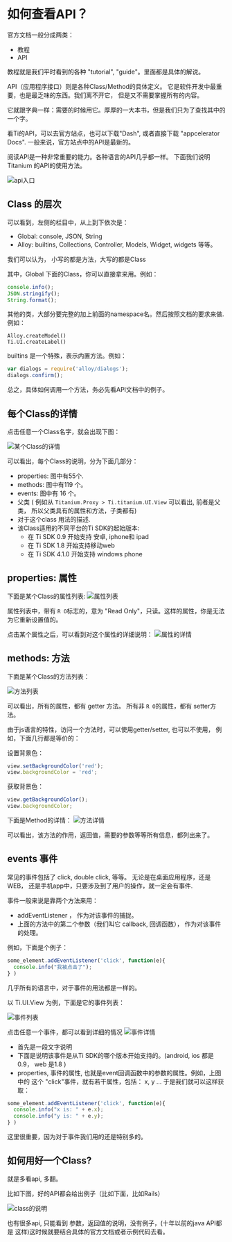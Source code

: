 # 如何查看API？

官方文档一般分成两类：

- 教程
- API

教程就是我们平时看到的各种 "tutorial", "guide"。里面都是具体的解说。

API（应用程序接口）则是各种Class/Method的具体定义。
它是软件开发中最重要，也是最乏味的东西。我们离不开它，
但是又不需要掌握所有的内容。

它就跟字典一样：需要的时候用它。厚厚的一大本书，但是我们只为了查找其中的一个字。

看Ti的API，可以去官方站点，也可以下载"Dash", 或者直接下载
"appcelerator Docs". 一般来说，官方站点中的API是最新的。

阅读API是一种非常重要的能力。各种语言的API几乎都一样。 下面我们说明Titanium
的API的使用方法。

![api入口](/images/api_rukou.png)

## Class 的层次
可以看到，左侧的栏目中，从上到下依次是：

- Global: console, JSON, String
- Alloy:  builtins, Collections, Controller, Models, Widget, widgets
等等。

我们可以认为， 小写的都是方法，大写的都是Class

其中，Global 下面的Class，你可以直接拿来用。例如：

```js
console.info();
JSON.stringify();
String.format();
```

其他的类，大部分要完整的加上前面的namespace名。然后按照文档的要求来做. 例如：

```
Alloy.createModel()
Ti.UI.createLabel()
```

builtins 是一个特殊，表示内置方法。例如：

```js
var dialogs = require('alloy/dialogs');
dialogs.confirm();
```

总之，具体如何调用一个方法，务必先看API文档中的例子。

## 每个Class的详情

点击任意一个Class名字，就会出现下图：

![某个Class的详情](/images/api_specific_class_overview.png)

可以看出，每个Class的说明，分为下面几部分：

- properties:  图中有55个.
- methods:  图中有119 个。
- events:  图中有 16 个。
- 父类 ( 例如从 `Titanium.Proxy > Ti.titanium.UI.View` 可以看出, 前者是父类，
所以父类具有的属性和方法，子类都有)
- 对于这个class 用法的描述.
- 该Class适用的不同平台的Ti SDK的起始版本:
  - 在 Ti SDK 0.9 开始支持 安卓, iphone和 ipad
  - 在 Ti SDK 1.8 开始支持移动web
  - 在 Ti SDK 4.1.0 开始支持 windows phone

## properties: 属性

下面是某个Class的属性列表:
![属性列表](/images/api_properties_list.png)

属性列表中，带有 `R O`标志的，意为 "Read Only"，只读。这样的属性，你是无法
为它重新设置值的。

点击某个属性之后，可以看到对这个属性的详细说明：
![属性的详情](/images/api_properties_details.png)

## methods: 方法

下面是某个Class的方法列表：

![方法列表](/images/api_methods_list.png)

可以看出，所有的属性，都有 getter 方法。 所有非 `R O`的属性，都有 setter方法。

由于js语言的特性，访问一个方法时，可以使用getter/setter, 也可以不使用，
例如，下面几行都是等价的：

设置背景色：

```js
view.setBackgroundColor('red');
view.backgroundColor = 'red';
```

获取背景色：

```js
view.getBackgroundColor();
view.backgroundColor;
```

下面是Method的详情：
![方法详情](/images/api_methods_details.png)

可以看出，该方法的作用，返回值，需要的参数等等所有信息，都列出来了。

## events 事件

常见的事件包括了 click, double click, 等等。 无论是在桌面应用程序，还是WEB，
还是手机app中，只要涉及到了用户的操作，就一定会有事件.

事件一般来说是靠两个方法来用：
- addEventListener ， 作为对该事件的捕捉。
- 上面的方法中的第二个参数（我们叫它 callback, 回调函数），
作为对该事件的处理。

例如，下面是个例子：
```js
some_element.addEventListener('click', function(e){
  console.info("我被点击了");
} )
```

几乎所有的语言中，对于事件的用法都是一样的。

以 Ti.UI.View 为例，下面是它的事件列表：

![事件列表](/images/api_events_list.png)

点击任意一个事件，都可以看到详细的情况
![事件详情](/images/api_events_details.png)
- 首先是一段文字说明
- 下面是说明该事件是从Ti SDK的哪个版本开始支持的。(android, ios 都是0.9，
web 是1.8 )
- properties, 事件的属性, 也就是event回调函数中的参数的属性。例如，上图中的
这个 "click"事件，就有若干属性，包括： x, y ...  于是我们就可以这样获取：

```js
some_element.addEventListener('click', function(e){
  console.info("x is: " + e.x);
  console.info("y is: " + e.y);
} )
```

这里很重要，因为对于事件我们用的还是特别多的。

## 如何用好一个Class?

就是多看api, 多翻。

比如下图，好的API都会给出例子（比如下面，比如Rails）

![class的说明](/images/api_readme_example.png)

也有很多api, 只能看到 参数，返回值的说明，没有例子，(十年以前的java API都是
这样)这时候就要结合具体的官方文档或者示例代码去看。

